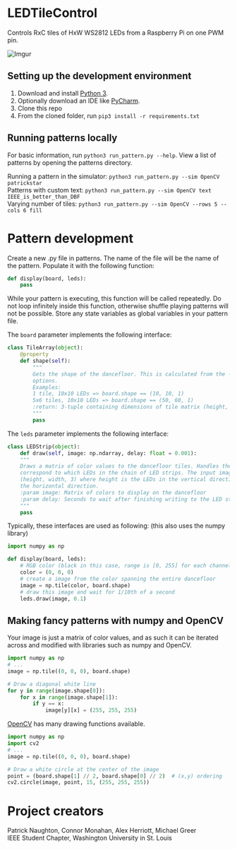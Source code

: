 # LEDTileControl
Controls RxC tiles of HxW WS2812 LEDs from a Raspberry Pi on one PWM pin.

![Imgur](https://i.imgur.com/1FKZu4g.jpg)

## Setting up the development environment

1. Download and install [Python 3](https://www.python.org/downloads/).
2. Optionally download an IDE like [PyCharm](https://www.jetbrains.com/pycharm/).
3. Clone this repo
4. From the cloned folder, run `pip3 install -r requirements.txt`

## Running patterns locally

For basic information, run `python3 run_pattern.py --help`. View a list of patterns by opening the patterns directory.

Running a pattern in the simulator: `python3 run_pattern.py --sim OpenCV patrickstar`   
Patterns with custom text: `python3 run_pattern.py --sim OpenCV text IEEE_is_better_than_DBF`   
Varying number of tiles: `python3 run_pattern.py --sim OpenCV --rows 5 --cols 6 fill`

# Pattern development

Create a new .py file in patterns. The name of the file will be the name of the pattern.
Populate it with the following function:

```python
def display(board, leds):
    pass
```

While your pattern is executing, this function will be called repeatedly.
Do not loop infinitely inside this function, otherwise shuffle playing patterns will not be possible.
Store any state variables as global variables in your pattern file.

The `board` parameter implements the following interface:
```python
class TileArray(object):
    @property
    def shape(self):
        """
        Gets the shape of the dancefloor. This is calculated from the --rows, --cols, --width, --height
        options. 
        Examples:
        1 tile, 10x10 LEDs => board.shape == (10, 10, 1)
        5x6 tiles, 10x10 LEDs => board.shape == (50, 60, 1)
        :return: 3-tuple containing dimensions of tile matrix (height, width, channels)
        """
        pass
```

The `leds` parameter implements the following interface:

```python
class LEDStrip(object):
    def draw(self, image: np.ndarray, delay: float = 0.001):
    """
    Draws a matrix of color values to the dancefloor tiles. Handles the math of calculating what pixels
    correspond to which LEDs in the chain of LED strips. The input image should have a shape of
    (height, width, 3) where height is the LEDs in the vertical direction and width is the total LEDs in 
    the horizontal direction.
    :param image: Matrix of colors to display on the dancefloor
    :param delay: Seconds to wait after finishing writing to the LED strips
    """
    pass
```

Typically, these interfaces are used as following: (this also uses the numpy library)

```python
import numpy as np

def display(board, leds):
    # RGB color (black in this case, range is [0, 255] for each channel)
    color = (0, 0, 0)
    # create a image from the color spanning the entire dancefloor
    image = np.tile(color, board.shape)
    # draw this image and wait for 1/10th of a second
    leds.draw(image, 0.1)
```

## Making fancy patterns with numpy and OpenCV

Your image is just a matrix of color values, and as such it can be iterated across and modified with libraries
such as numpy and OpenCV.

```python
import numpy as np
# ...
image = np.tile((0, 0, 0), board.shape)

# Draw a diagonal white line
for y in range(image.shape[0]):
    for x in range(image.shape[1]):
        if y == x:
            image[y][x] = (255, 255, 255)
```

[OpenCV](https://docs.opencv.org/3.1.0/dc/da5/tutorial_py_drawing_functions.html) has many drawing functions available.

```python
import numpy as np
import cv2
# ...
image = np.tile((0, 0, 0), board.shape)

# Draw a white circle at the center of the image
point = (board.shape[1] // 2, board.shape[0] // 2)  # (x,y) ordering
cv2.circle(image, point, 15, (255, 255, 255))

```

# Project creators

Patrick Naughton, Connor Monahan, Alex Herriott, Michael Greer   
IEEE Student Chapter, Washington University in St. Louis
